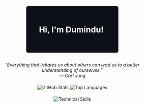 <p align="center">
<img src="banner.svg" alt="Banner" width="60%" height="auto" />
</p>

<div style="margin-top: 20px;"></div>

<div id="quote">
<p align="center" style="font-style: italic;">
  <i>“Everything that irritates us about others can lead us to a better understanding of ourselves.”</i><br/>
  — Carl Jung
</p>
</div>

<div style="margin-top: 20px;"></div>

<p align="center">
  <img src="https://github-readme-stats.vercel.app/api?username=dsameendra&theme=dark&title_color=FFFFFF&icon_color=CB0200&text_color=FFFFFF&bg_color=0D1117&show_icons=true&hide=contribs" height="130" alt="GitHub Stats"/>
  <img src="https://github-readme-stats.vercel.app/api/top-langs/?username=dsameendra&layout=compact&theme=dark&title_color=FFFFFF&text_color=FFFFFF&bg_color=0D1117" height="130" alt="Top Languages"/>
</p>

<div style="margin-top: 20px;"></div>

<p align="center">
  <img src="https://skillicons.dev/icons?i=python,java,flask,php,nodejs,tensorflow,pytorch,r,react,swift,sqlite,mongodb,docker,kubernetes,postman&theme=dark" alt="Technical Skills" />
</p>
